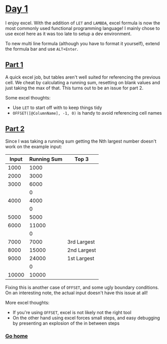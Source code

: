 # [Day 1](https://adventofcode.com/2022/day/1)

I enjoy excel. With the addition of `LET` and `LAMBDA`, excel formula is now the most commonly used functional programming language! I mainly chose to use excel here as it was too late to setup a dev environment.

To new multi line formula (although you have to format it yourself), extend the formula bar and use `ALT+Enter`.

## [Part 1](https://adventofcode.com/2022/day/1#part1)

A quick excel job, but tables aren't well suited for referencing the previous cell. We cheat by calculating a running sum, resetting on blank values and just taking the max of that. This turns out to be an issue for part 2. 

Some excel thoughts:

- Use `LET` to start off with to keep things tidy
- `OFFSET([@ColumnName], -1, 0)` is handy to avoid referencing cell names

## [Part 2](https://adventofcode.com/2022/day/1#part2)

Since I was taking a running sum getting the Nth largest number doesn't work on the example input:

| Input | Running Sum | Top 3
| ----- | ----------- | -----------
| 1000  | 1000        |
| 2000  | 3000        |
| 3000  | 6000        |
|       | 0           |
| 4000  | 4000        |
|       | 0           |
| 5000  | 5000        |
| 6000  | 11000       |
|       | 0           |
| 7000  | 7000        | 3rd Largest
| 8000  | 15000       | 2nd Largest
| 9000  | 24000       | 1st Largest
|       | 0           |
| 10000 | 10000       |

Fixing this is another case of `OFFSET`, and some ugly boundary conditions. On an interesting note, the actual input doesn't have this issue at all!

More excel thoughts:

- If you're using `OFFSET`, excel is not likely not the right tool
- On the other hand using excel forces small steps, and easy debugging by presenting an explosion of the in between steps

### [Go home](../README.md)
